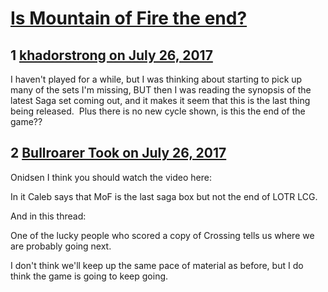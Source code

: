 # [Is Mountain of Fire the end?](https://community.fantasyflightgames.com/topic/254987-is-mountain-of-fire-the-end/)

## 1 [khadorstrong on July 26, 2017](https://community.fantasyflightgames.com/topic/254987-is-mountain-of-fire-the-end/?do=findComment&comment=2898022)

I haven't played for a while, but I was thinking about starting to pick up many of the sets I'm missing, BUT then I was reading the synopsis of the latest Saga set coming out, and it makes it seem that this is the last thing being released. 
Plus there is no new cycle shown, is this the end of the game??

## 2 [Bullroarer Took on July 26, 2017](https://community.fantasyflightgames.com/topic/254987-is-mountain-of-fire-the-end/?do=findComment&comment=2899024)

Onidsen I think you should watch the video here:

In it Caleb says that MoF is the last saga box but not the end of LOTR LCG.

And in this thread:

One of the lucky people who scored a copy of Crossing tells us where we are probably going next.

I don't think we'll keep up the same pace of material as before, but I do think the game is going to keep going.

